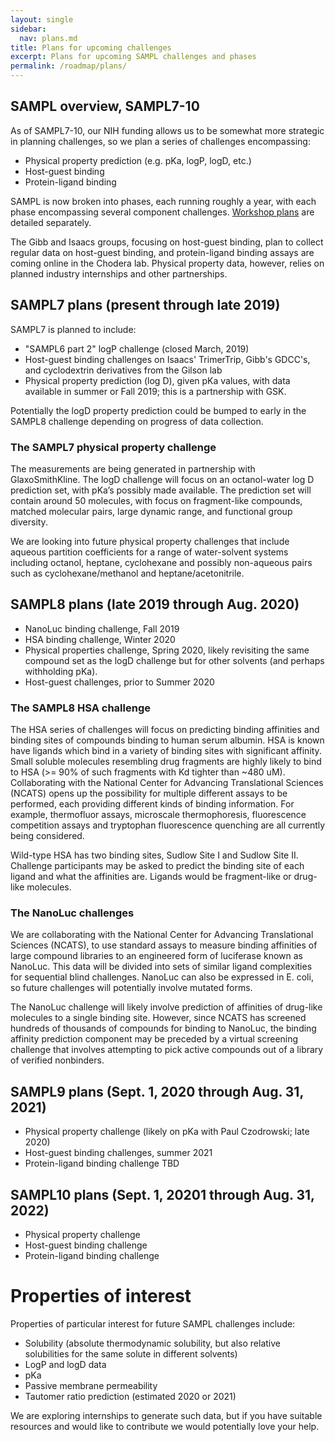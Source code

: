 ```yaml
---
layout: single
sidebar:
  nav: plans.md
title: Plans for upcoming challenges
excerpt: Plans for upcoming SAMPL challenges and phases
permalink: /roadmap/plans/
---
```


## SAMPL overview, SAMPL7-10

As of SAMPL7-10, our NIH funding allows us to be somewhat more strategic in planning challenges, so we plan a series of challenges encompassing:
- Physical property prediction (e.g. pKa, logP, logD, etc.)
- Host-guest binding
- Protein-ligand binding

SAMPL is now broken into phases, each running roughly a year, with each phase encompassing several component challenges. [Workshop plans](https://samplchallenges.github.io/current/workshops/) are detailed separately.

The Gibb and Isaacs groups, focusing on host-guest binding, plan to collect regular data on host-guest binding, and protein-ligand binding assays are coming online in the Chodera lab. Physical property data, however, relies on planned industry internships and other partnerships.

## SAMPL7 plans (present through late 2019)

SAMPL7 is planned to include:
- "SAMPL6 part 2" logP challenge (closed March, 2019)
- Host-guest binding challenges on Isaacs' TrimerTrip, Gibb's GDCC's, and cyclodextrin derivatives from the Gilson lab
- Physical property prediction (log D), given pKa values, with data available in summer or Fall 2019; this is a partnership with GSK.

Potentially the logD property prediction could be bumped to early in the SAMPL8 challenge depending on progress of data collection.

### The SAMPL7 physical property challenge

The measurements are being generated in partnership with GlaxoSmithKline. The logD challenge will focus on an octanol-water log D prediction set, with pKa’s possibly made available. The prediction set will contain  around 50 molecules, with focus on fragment-like compounds, matched molecular pairs, large dynamic range, and functional group diversity.

We are looking into future physical property challenges that include aqueous partition coefficients for a range of water-solvent systems including octanol, heptane, cyclohexane and possibly non-aqueous pairs such as cyclohexane/methanol and heptane/acetonitrile.

## SAMPL8 plans (late 2019 through Aug. 2020)

- NanoLuc binding challenge, Fall 2019
- HSA binding challenge, Winter 2020
- Physical properties challenge, Spring 2020, likely revisiting the same compound set as the logD challenge but for other solvents (and perhaps withholding pKa).
- Host-guest challenges, prior to Summer 2020

### The SAMPL8 HSA challenge

The HSA series of challenges will focus on predicting binding affinities and binding sites of compounds binding to human serum albumin. HSA is known have ligands which bind in a variety of binding sites with significant affinity. Small soluble molecules resembling drug fragments are highly likely to bind to HSA (>= 90% of such fragments with Kd tighter than ~480 uM). Collaborating with the National Center for Advancing Translational Sciences (NCATS) opens up the possibility for multiple different assays to be performed, each providing different kinds of binding information. For example, thermofluor assays, microscale thermophoresis, fluorescence competition assays and tryptophan fluorescence quenching are all currently being considered.

Wild-type HSA has two binding sites, Sudlow Site I and Sudlow Site II. Challenge participants may be asked to predict the binding site of each ligand and what the affinities are. Ligands would be fragment-like or drug-like molecules.

### The NanoLuc challenges

We are collaborating with the National Center for Advancing Translational Sciences (NCATS), to use standard assays to measure binding affinities of large compound libraries to an engineered form of luciferase known as NanoLuc.
This data will be divided into sets of similar ligand complexities for sequential blind challenges. NanoLuc can also be expressed in E. coli, so future challenges will potentially involve mutated forms.

The NanoLuc challenge will likely involve prediction of affinities of drug-like molecules to a single binding site.
However, since NCATS has screened hundreds of thousands of compounds for binding to NanoLuc, the binding affinity prediction component may be preceded by a virtual screening challenge that involves attempting to pick active compounds out of a library of verified nonbinders.


## SAMPL9 plans (Sept. 1, 2020 through Aug. 31, 2021)

- Physical property challenge (likely on pKa with Paul Czodrowski; late 2020)
- Host-guest binding challenges, summer 2021
- Protein-ligand binding challenge TBD

## SAMPL10 plans (Sept. 1, 20201 through Aug. 31, 2022)

- Physical property challenge
- Host-guest binding challenge
- Protein-ligand binding challenge

# Properties of interest

Properties of particular interest for future SAMPL challenges include:

- Solubility (absolute thermodynamic solubility, but also relative solubilities for the same solute in different solvents)
- LogP and logD data
- pKa
- Passive membrane permeability
- Tautomer ratio prediction (estimated 2020 or 2021)


We are exploring internships to generate such data, but if you have suitable resources and would like to contribute we would potentially love your help.
